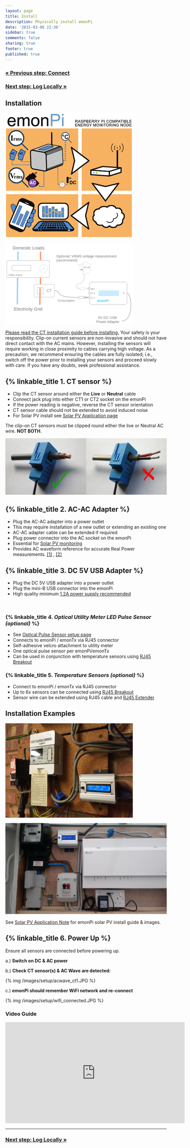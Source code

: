 ```yaml
---
layout: page
title: Install
description: Physically install emonPi
date: '2015-03-08 21:36'
sidebar: true
comments: false
sharing: true
footer: true
published: true
---
```

### [&laquo; Previous step: Connect](/setup/connect/)

### [Next step: Log Locally &raquo;](/setup/local/)

## Installation

![emonpi install digram](/images/setup/emonpilabel.png)

![emonpi install](/images/setup/emonPi_install_diagram.png)

<p class='note warning'>
<a href="https://openenergymonitor.org/emon/Current_Transformer_Installation">Please read the CT installation guide before installing.</a>
Your safety is your responsibility. Clip-on current sensors are non-invasive and should not have direct contact with the AC mains. However, installing the sensors will require working in close proximity to cables carrying high voltage. As a precaution, we recommend ensuring the cables are fully isolated; i.e., switch off the power prior to installing your sensors and proceed slowly with care. If you have any doubts, seek professional assistance.
</p>

## {% linkable_title 1. **CT sensor** %}

- Clip the CT sensor around either the **Live** or **Neutral** cable
- Connect jack plug into either CT1 or CT2 socket on the emonPi
- If the power reading is negative, reverse the CT sensor orientation
- CT sensor cable should not be extended to avoid induced noise
- For Solar PV install see [Solar PV Application page](/applications/solar-pv/#sensor-installation)

<p class='note'>
The clip-on CT sensors must be clipped round either the live or Neutral AC wire. <strong>NOT BOTH</strong>.
</p>

![CT sensor installation ](/images/applications/solar-pv/ctinstall.jpg)



## {% linkable_title 2. **AC-AC Adapter** %}
- Plug the AC-AC adapter into a power outlet
- This may require installation of a new outlet or extending an existing one
- AC-AC adapter cable can be extended if required
- Plug power connector into the AC socket on the emonPi
- Essential for [Solar PV monitoring](/applications/solar-pv/#sensor-installation)
- Provides AC waveform reference for accurate Real Power measurements. [[1]](http://openenergymonitor.org/emon/applications/homeenergy) , [[2]](http://openenergymonitor.org/emon/buildingblocks)



## {% linkable_title 3. **DC 5V USB Adapter** %}
- Plug the DC 5V USB adapter into a power outlet
- Plug the mini-B USB connector into the emonPi
- High quality minimum [1.2A power supply recommended](https://shop.openenergymonitor.com/power-supplies/)

<br>

### {% linkable_title 4. *Optical Utility Meter LED Pulse Sensor (optional)* %}
- See [Optical Pulse Sensor setup page](http://openenergymonitor.org/emon/opticalpulsesensor)
- Connects to emonPi / emonTx via RJ45 connector
- Self-adhesive velcro attachment to utility meter
- One optical pulse sensor per emonPi/emonTx
- Can be used in conjunction with temperature sensors using [RJ45 Breakout](http://shop.openenergymonitor.com/rj45-expander-for-ds18b20-pulse-sensors/)


### {% linkable_title 5. *Temperature Sensors (optional)* %}
- Connect to emonPi / emonTx via RJ45 connector
- Up to 6x sensors can be connected using [RJ45 Breakout](http://shop.openenergymonitor.com/rj45-expander-for-ds18b20-pulse-sensors/)
- Sensor wire can be extended using RJ45 cable and [RJ45 Extender](http://shop.openenergymonitor.com/rj45-extender/)

## Installation Examples 

![home energy](/images/applications/home-energy/home-energy-emonpi-install.jpg)

![home energy](/images/applications/home-energy/emonpi-install2.jpg)

See [Solar PV Application Note](applications/solar-pv/) for emonPi solar PV install guide & images.

## {% linkable_title 6. Power Up %}


<p class='note'>
Ensure all sensors are connected before powering up.
</p>


a.) **Switch on DC & AC power**

b.) **Check CT sensor(s) & AC Wave are detected:**

{% img /images/setup/acwave_ct1.JPG %}

c.) **emonPi should remember WiFi network and re-connect**

{% img /images/setup/wifi_connected.JPG %}


### Video Guide
<div class='videoWrapper'>
<iframe width="560" height="315" src="https://www.youtube.com/embed/6SB4fRYQjno" frameborder="0" allowfullscreen></iframe>
</div>

***

### [Next step: Log Locally &raquo;](/setup/local/)
